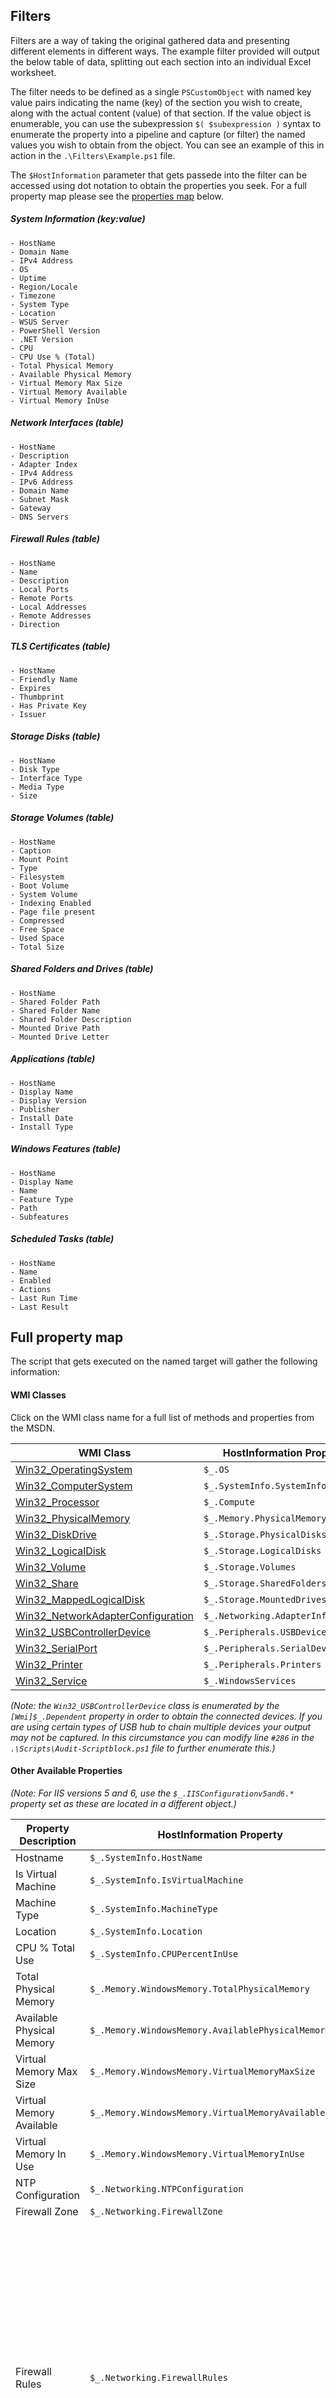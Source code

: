 Filters
---------

Filters are a way of taking the original gathered data and presenting different elements in different ways. The example filter provided will output the below table of data, splitting out each section into an individual Excel worksheet.

The filter needs to be defined as a single `PSCustomObject` with named key value pairs indicating the name (key) of the section you wish to create, along with the actual content (value) of that section. If the value object is enumerable, you can use the subexpression `$( $subexpression )` syntax to enumerate the property into a pipeline and capture (or filter) the named values you wish to obtain from the object. You can see an example of this in action in the `.\Filters\Example.ps1` file.

The `$HostInformation` parameter that gets passede into the filter can be accessed using dot notation to obtain the properties you seek. For a full property map please see the [properties map]() below.

##### System Information (key:value)
	- HostName
	- Domain Name
	- IPv4 Address
	- OS
	- Uptime
	- Region/Locale
	- Timezone
	- System Type
	- Location
	- WSUS Server
	- PowerShell Version
	- .NET Version
	- CPU
	- CPU Use % (Total)
	- Total Physical Memory
	- Available Physical Memory
	- Virtual Memory Max Size
	- Virtual Memory Available
	- Virtual Memory InUse
	
##### Network Interfaces (table)
	- HostName
	- Description
	- Adapter Index
	- IPv4 Address
	- IPv6 Address
	- Domain Name
	- Subnet Mask
	- Gateway
	- DNS Servers
	
##### Firewall Rules (table)
	- HostName
	- Name
	- Description
	- Local Ports
	- Remote Ports
	- Local Addresses
	- Remote Addresses
	- Direction
	
##### TLS Certificates (table)
	- HostName
	- Friendly Name
	- Expires
	- Thumbprint
	- Has Private Key
	- Issuer
	
##### Storage Disks (table)
	- HostName
	- Disk Type
	- Interface Type
	- Media Type
	- Size
	
##### Storage Volumes (table)
	- HostName
	- Caption
	- Mount Point
	- Type
	- Filesystem
	- Boot Volume
	- System Volume
	- Indexing Enabled
	- Page file present
	- Compressed
	- Free Space
	- Used Space
	- Total Size
	
##### Shared Folders and Drives (table)
	- HostName
	- Shared Folder Path
	- Shared Folder Name
	- Shared Folder Description
	- Mounted Drive Path
	- Mounted Drive Letter
	
##### Applications (table)
	- HostName
	- Display Name
	- Display Version
	- Publisher
	- Install Date
	- Install Type
	
##### Windows Features (table)
	- HostName
	- Display Name
	- Name
	- Feature Type
	- Path
	- Subfeatures
	
##### Scheduled Tasks (table)
	- HostName
	- Name
	- Enabled
	- Actions
	- Last Run Time
	- Last Result

Full property map
---------
The script that gets executed on the named target will gather the following information:

#### WMI Classes
Click on the WMI class name for a full list of methods and properties from the MSDN.

| WMI Class  | HostInformation Property  |
|---|---|
| [Win32_OperatingSystem](https://msdn.microsoft.com/en-us/library/aa394239(v=vs.85).aspx) | `$_.OS` |
| [Win32_ComputerSystem](https://msdn.microsoft.com/en-us/library/aa394102(v=vs.85).aspx) | `$_.SystemInfo.SystemInfo` |
| [Win32_Processor](https://msdn.microsoft.com/en-us/library/aa394373(v=vs.85).aspx) | `$_.Compute` |
| [Win32_PhysicalMemory](https://msdn.microsoft.com/en-us/library/aa394347(v=vs.85).aspx) | `$_.Memory.PhysicalMemory` |
| [Win32_DiskDrive](https://msdn.microsoft.com/en-us/library/aa394132(v=vs.85).aspx) | `$_.Storage.PhysicalDisks` |
| [Win32_LogicalDisk](https://msdn.microsoft.com/en-us/library/aa394173(v=vs.85).aspx) | `$_.Storage.LogicalDisks` |
| [Win32_Volume](https://msdn.microsoft.com/en-us/library/aa394515(v=vs.85).aspx) | `$_.Storage.Volumes` |
| [Win32_Share](https://msdn.microsoft.com/en-us/library/aa394435(v=vs.85).aspx) | `$_.Storage.SharedFolders` |
| [Win32_MappedLogicalDisk](https://msdn.microsoft.com/en-us/library/aa394194(v=vs.85).aspx) | `$_.Storage.MountedDrives` |
| [Win32_NetworkAdapterConfiguration](https://msdn.microsoft.com/en-us/library/aa394217(v=vs.85).aspx) | `$_.Networking.AdapterInformation` |
| [Win32_USBControllerDevice](https://msdn.microsoft.com/en-us/library/aa394505(v=vs.85).aspx) | `$_.Peripherals.USBDevices` |
| [Win32_SerialPort](https://msdn.microsoft.com/en-us/library/aa394413(v=vs.85).aspx) | `$_.Peripherals.SerialDevices` |
| [Win32_Printer](https://msdn.microsoft.com/en-us/library/aa394363(v=vs.85).aspx) | `$_.Peripherals.Printers` |
| [Win32_Service](https://msdn.microsoft.com/en-us/library/aa394418(v=vs.85).aspx) | `$_.WindowsServices` |

_(Note: the `Win32_USBControllerDevice` class is enumerated by the `[Wmi]$_.Dependent` property in order to obtain the connected devices. If you are using certain types of USB hub to chain multiple devices your output may not be captured. In this circumstance you can modify line `#286` in the `.\Scripts\Audit-Scriptblock.ps1` file to further enumerate this.)_

#### Other Available Properties
_(Note: For IIS versions 5 and 6, use the `$_.IISConfigurationv5and6.*` property set as these are located in a different object.)_

| Property Description  | HostInformation Property  | Contains |
|---|---|---|
| Hostname | `$_.SystemInfo.HostName` | String |
| Is Virtual Machine | `$_.SystemInfo.IsVirtualMachine` | String |
| Machine Type | `$_.SystemInfo.MachineType` | String |
| Location | `$_.SystemInfo.Location` | String |
| CPU % Total Use | `$_.SystemInfo.CPUPercentInUse` | String |
| Total Physical Memory | `$_.Memory.WindowsMemory.TotalPhysicalMemory` | String |
| Available Physical Memory | `$_.Memory.WindowsMemory.AvailablePhysicalMemory` | String |
| Virtual Memory Max Size | `$_.Memory.WindowsMemory.VirtualMemoryMaxSize` | String |
| Virtual Memory Available | `$_.Memory.WindowsMemory.VirtualMemoryAvailable` | String |
| Virtual Memory In Use | `$_.Memory.WindowsMemory.VirtualMemoryInUse` | String |
| NTP Configuration | `$_.Networking.NTPConfiguration` | Output from `w32tm /query /configuration` |
| Firewall Zone | `$_.Networking.FirewallZone` | String |
| Firewall Rules | `$_.Networking.FirewallRules` | Name<br/> Description<br/> ApplicationName<br/> serviceName<br/> Protocol<br/> LocalPorts<br/> RemotePorts<br/> LocalAddresses<br/> RemoteAddresses<br/> IcmpTypesAndCodes<br/> Direction<br/> Interfaces<br/> InterfaceTypes<br/> Enabled<br/> Grouping<br/> Profiles<br/> EdgeTraversal<br/> Action<br/> EdgeTraversalOptions<br/> LocalAppPackageId<br/> LocalUserOwner<br/> LocalUserAuthorizedList<br/> RemoteUserAuthorizedList<br/> RemoteMachineAuthorizedList<br/> SecureFlags |
| Installed Apps (x32) | `$_.Applications.x32` | DisplayName<br /> DisplayVersion<br /> Publisher<br /> InstallDate |
| Installed Apps (x64) | `$_.Applications.x64` | DisplayName<br /> DisplayVersion<br /> Publisher<br /> InstallDate |
| Windows Roles & Features | `$_.RolesAndFeatures` | Name<br /> Installed<br /> FeatureType<br /> Path<br /> Depth<br /> DependsOn<br /> Parent<br /> SubFeatures<br /> SystemService<br /> Notification<br /> BestPracticesModelId<br /> AdditionalInfo<br /> |
| IIS WebSites | `$_.IISConfiguration.WebSites` | ID<br /> Name<br /> Bindings<br /> PhysicalPath<br /> State<br /> |
| IIS App Pools | `$_.IISConfiguration.ApplicationPools` | Name<br /> AutoStart<br /> Applications<br /> StartMode<br /> State<br /> ManagedRuntimeVersion<br /> ManagedPipelineMode<br /> |
| IIS Web Bindings | `$_.IISConfiguration.WebBindings` | BindingInformation<br /> Protocol</br> |
| IIS Virtual Dirs | `$_.IISConfiguration.VirtualDirectories` | PhysicalPath<br /> Name<br /> Path<br /> |
| IIS Config Files | `$_.IISConfiguration.ConfigurationFiles` | XML Content of associated *.config files |
| TLS Certificates | `$_.TLSCertificates` | PSPath<br /> PSParentPath<br /> PSChildName<br /> PSDrive<br /> PSProvider<br /> PSIsContainer<br /> Archived<br /> Extensions<br /> FriendlyName<br /> IssuerName<br /> NotAfter<br /> NotBefore<br /> HasPrivateKey<br /> PrivateKey<br /> PublicKey<br /> RawData<br /> SerialNumber<br /> SubjectName<br /> SignatureAlgorithm<br /> Thumbprint<br /> Version<br /> Handle<br /> Issuer<br /> Subject<br /> |
| Windows Updates History | `$_.WindowsUpdates.UpdateHistory` | Title<br /> Description<br /> Date<br /> Operation<br /> |
| WSUS Server | `$_.WindowsUpdates.WSUSServer` | String |
| PowerShell Version | `$_.Management.PowerShellVersion` | String |
| .NET Version | `$_.Management.DotNetVersion` | String |
| WinRM Enabled | `$_.Management.WinRMEnabled` | String |
| Scheduled Tasks | $_.ScheduledTasks | NextRunTime<br /> State<br /> Actions<br /> Path<br /> Name<br /> LastRunTime<br /> MissedRuns<br /> LastResult<br /> Enabled<br /> |
| DC Info | `$_.ActiveDirectoryDomainController.DomainController` | ComputerObjectDN<br /> DefaultPartition<br /> Domain<br /> Enabled<br /> Forest<br /> HostName<br /> InvocationId<br /> IPv4Address<br /> IPv6Address<br /> IsGlobalCatalog<br /> IsReadOnly<br /> LdapPort<br /> Name<br /> NTDSSettingsObjectDN<br /> OperatingSystem<br /> OperatingSystemHotfix<br /> OperatingSystemServicePack<br /> OperatingSystemVersion<br /> OperationMasterRoles<br /> Partitions<br /> ServerObjectDN<br /> ServerObjectGuid<br /> Site<br /> SslPort<br /> PropertyNames<br /> PropertyCount<br /> |
| Domain Info | `$_.ActiveDirectoryDomainController.Domain` | AllowedDNSSuffixes<br /> ChildDomains<br /> ComputersContainer<br /> DeletedObjectsContainer<br /> DistinguishedName<br /> DNSRoot<br /> DomainControllersContainer<br /> DomainMode<br /> DomainSID<br /> ForeignSecurityPrincipalsContainer<br /> Forest<br /> InfrastructureMaster<br /> LastLogonReplicationInterval<br /> LinkedGroupPolicyObjects<br /> LostAndFoundContainer<br /> ManagedBy<br /> Name<br /> NetBIOSName<br /> ObjectClass<br /> ObjectGUID<br /> ParentDomain<br /> PDCEmulator<br /> QuotasContainer<br /> ReadOnlyReplicaDirectoryServers<br /> ReplicaDirectoryServers<br /> RIDMaster<br /> SubordinateReferences<br /> SystemsContainer<br /> UsersContainer<br /> PropertyNames<br /> PropertyCount<br /> |
| Forest Info | `$_.ActiveDirectoryDomainController.Forest` | ApplicationPartitions<br /> CrossForestReferences<br /> DomainNamingMaster<br /> Domains<br /> ForestMode<br /> GlobalCatalogs<br /> Name<br /> PartitionsContainer<br /> RootDomain<br /> SchemaMaster<br /> Sites<br /> SPNSuffixes<br /> UPNSuffixes<br /> PropertyNames<br /> PropertyCount<br /> |
| Directory Service Specific Entries |  `$_.ActiveDirectoryDomainController.DSE` | configurationNamingContext<br /> currentTime<br /> defaultNamingContext<br /> dnsHostName<br /> domainControllerFunctionality<br /> domainFunctionality<br /> dsServiceName<br /> forestFunctionality<br /> highestCommittedUSN<br /> isGlobalCatalogReady<br /> isSynchronized<br /> ldapServiceName<br /> namingContexts<br /> rootDomainNamingContext<br /> schemaNamingContext<br /> serverName<br /> subschemaSubentry<br /> supportedCapabilities<br /> supportedControl<br /> supportedLDAPPolicies<br /> supportedLDAPVersion<br /> supportedSASLMechanisms<br /> Synchronized<br /> GlobalCatalogReady<br /> PropertyNames<br /> PropertyCount<br /> |
| DC Diag |  `$_.ActiveDirectoryDomainController.DCDiag` | Output from `dcdiag` |
| SQL Instance Information | `$_.SQLServer` | ServerName<br /> InstanceName<br /> ConnectionIdentifier<br /> Databases<br /><br />_Databases objects enumerate to:_<br /> Name<br /> Owner<br /> CreatedDate<br /> CompatibilityLevel<br /> DBID<br /> Status<br /> Size<br /> |
| Apache Virtual Hosts | `$_.ApacheVirtualHosts` | String[] of Virtual Hosts |
| Tomcat Applications | `$_.TomcatApplications` | String[] of applications |